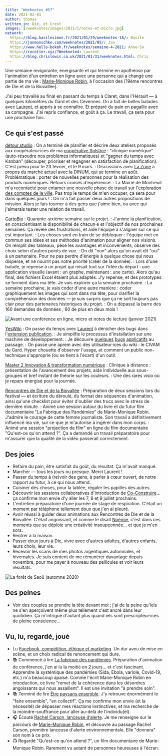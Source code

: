 ```yaml
---
title: "Weeknotes #57"
date: 2021-02-01
author: thomas
written_in: Die, et Crest
images: [/weeknotes/images/2021/1/notes-et-micro.jpg]
network:
  https://blog.basilesimon.fr/2021/01/29/weeknotes-18/: Basile
  https://janmonschke.com/weeknotes/2021/05/: Jan
  https://www.hello-bokeh.fr/weeknotes/semaine-4-2021: Anne-So
  https://cocotier.xyz/?Weeknote4: Laurent
  https://blog.chrislowis.co.uk/2021/01/31/weeknotes.html: Chris
---
```


Une semaine revigorante, énergisante et qui termine en apothéose par l'animation d'un entretien en ligne avec une personne qui a changé une partie de ma vie : [Marie-Monique Robin](https://www.mariemoniquerobin.com/), à l'occasion des [19ème rencontres de Die et de la Biovallée].

<!--more-->

J'ai peu travaillé au final en passant du temps à Claret, dans l'Hérault — à quelques kilomètres du Gard et des Cévennes. On a fait de belles balades avec [Laurent], et appris à se connaître. Et préparé du pain en pagaille avec sa compagne. J'ai repris confiance, et goût à ça. Le travail, ça sera pour une prochaine fois.

## Ce qui s'est passé

[détour.studio]
: On a terminé de planifier et décrire deux ateliers proposés aux coopérateur·ices de ma [coopérative Solstice][Solstice] : "clinique numérique" (auto-résoudre nos problèmes informatiques) et "gagner du temps avec Kanban" (découper, prioriser et regagner en satisfaction de planification). C'est prévu pour le 23 février, et le 9 mars.
: Discussions avec [La Zone] à propos du marché actuel avec la DINUM, qui se termine en août. Problématique : porter de nouvelles personnes pour la réalisation des produits numériques. Retours croisés d'expérience.
: La Mairie de Montreuil m'a recontacté pour entamer une nouvelle phase de travail sur [l'exploration des comptes de la ville](https://www.montreuil.fr/vie-citoyenne/finances-et-marches-publics/explorer-les-comptes-de-la-ville). Pas trop le temps de m'en occuper, ça sera pour dans quelques jours !
: On m'a fait passer deux autres propositions de mission. Alors je fais tourner à des gens que j'aime bien, ou avec qui j'aimerais tester une relation de travail.

[CartoBio]
: Quarante-sixième semaine sur le projet.
: J'anime la planification, en conscientisant la disponibilité de chacun·e et l'objectif de nos prochaines semaines. Ça révèle des frustrations, et aide l'équipe à s'aligner sur ce qui est important.
: Les choses sont en train de se débloquer : l'équipe met en commun ses idées et ses méthodes d'animation pour aligner nos visions. On remplit des tableaux, pèse les avantages et inconvénients, observe des choix selon d'autres points de vue.
: On dit "non" alors qu'on avait dit "oui" à un partenaire. Pour ne pas perdre d'énergie à quelque chose qui nous disperse, et ne nourrit pas notre priorité (créer de la donnée).
: Lors d'une balade, je repense à un projet qui misait tout sur l'idée du départ : une application visuelle (avant : un graphe, maintenant : une carte). Alors qu'au final, des fichiers Excel étaient plus adaptés. J'y repense, et des prototypes se forment dans ma tête. Je vais explorer ça la semaine prochaine.
: La semaine prochaine, je vais coder d'une autre manière : coder graphiquement les images qui sont dans ma tête, pour clarifier la compréhension des données — je suis surpris que ça ne soit toujours pas clair pour des partenaires historiques du projet.
: On a dépassé la barre des 160 demandes de données ; 60 de plus en deux mois !

![](/weeknotes/images/2021/1/notes-et-micro.jpg "Avant une conférence en ligne, micro et notes de lecture (janvier 2021)")

[YesWiki]
: On passe du temps avec [Laurent] à dénicher des bugs dans l'[extension publication](https://github.com/YesWiki/yeswiki-extension-publication).
: Je simplifie le processus d'installation sur une machine de développement.
: Je découvre [quelques](https://github.com/YesWiki/yeswiki/issues/627) [bugs](https://github.com/YesWiki/yeswiki/issues/618) [applicatifs](https://github.com/YesWiki/yeswiki/issues/612) au passage.
: On passe une aprem avec des utilisateur·ices du wiki : le CIVAM du Gard. Hyper chouette d'observer l'usage, et comment un public non-technique s'approprie (ou se tient à l'écart) d'un outil.

[Master 2 Innovation & transformation numérique]
: Clinique à distance : présentation de l'avancement des projets, aide individuelle aux sous-groupes et bref instant de théorie sur les couleurs.
: Une des rares visio où je repars énergisé pour la journée.

[Rencontres de Die et de la Biovallée]
: Préparation de deux sessions lors du festival — et écriture du déroulé, du format des séquences d'animation, ainsi qu'une checklist pour éviter d'oublier des trucs avec le stress de dernière minute.
: Animé une session autour du livre et du futur film documentaire "La Fabrique des Pandémies" de Marie-Monique Robin. J'admire le courage de cette femme journaliste. Son travail a définitivement influencé ma vie, sur ce que je m'autorise à ingérer dans mon corps.
: Animé une session "projection de film" en ligne du film documentaire "Qu'est-ce qu'on attend ?". Ça a demandé un travail préparatoire pour m'assurer que la qualité de la vidéo passerait correctement.

## Des joies

- Refaire du pain, être satisfait du goût, du résultat. Ça m'avait manqué.
- Marcher — tous les jours ou presque. Merci Laurent !
- Passer du temps à (re)voir des gens, à parler à cœur ouvert, de notre rapport au futur, à ce qui nous attend.
- Cuisiner des choses, pour la tablée, régaler les papilles des autres.
- Découvrir les sessions collaboratives d'introduction de [Co-Construire](https://www.co-construire.be)… ça confirme mon envie d'y aller les 7, 8 et 9 juillet prochains.
- L'entretien préparatoire d'une journée de stage de respiration. C'était un moment par téléphone tellement doux que j'en ai pleuré.
- Avoir réussi à guider deux animations aux Rencontres de Die et de la Biovallée. C'était angoissant, et comme le disait [Noémie], c'est dans ces moments que se déploie une créativité insoupçonnée… et que je m'en sors.
- Rentrer à la maison.
- Passer deux jours à Die, vivre avec d'autres adultes, d'autres enfants, leurs choix, leur vie.
- Recevoir les scans de mes photos argentiques automnales, et hivernales. Je suis content de me rémunérer davantage depuis novembre, pour me payer à nouveau des pellicules et voir leurs résultats.

![](/weeknotes/images/2021/1/saou-automne.jpg "La forêt de Saoû (automne 2020)")

## Des peines

- Voir des couples se prendre la tête devant moi ; j'ai de la peine qu'iels ne s'en aperçoivent même plus tellement c'est ancré dans leur quotidien. Ça m'intrigue d'autant plus quand iels sont prescripteur·ices de pleine conscience…

## Vu, lu, regardé, joué

- Lu [Facebook, compétition, éthique et marketing](https://blog.notmyidea.org/facebook-competition-ethique-et-marketing.html). Un dur aveu de mise en scène, et un choix radical de renoncement qui dure.
- 📚 Commencé à lire [La fabrique des pandémies](https://www.editionsladecouverte.fr/la_fabrique_des_pandemies-9782348054877). Préparation d'animation de conférence, j'en ai lu la moitié en 2 jours… et c'est fascinant. Apprendre la systémique des pandémies (Sida, Ebola, variole, Covid-19, etc.) m'a beaucoup apaisé. Comme l'écrit Marie-Monique Robin en introduction, ce livre "remet de la cohérence dans les désordres angoissants qui nous assaillent". Il est une invitation "à prendre soin".
- 📚 Terminé de lire [Être paysans ensemble](http://www.editionsdeslisieres.com/les_livres.html). J'y retrouve énormément le "faire ensemble", "en collectif". Ça me confirme mon envie (et la nécessité) de dépasser mes réactions instinctives, et ma recherche de la moindre-souffrance pour aller au-delà de l'individu(el).
- 🎧 Écouté [Rachel Carson, lanceuse d’alerte](https://www.franceculture.fr/emissions/avoir-raison-avec/avoir-raison-avec-rachel-carson-35-rachel-carson-lanceuse-dalerte). Je me renseigne sur le parcours de [Marie-Monique Robin](https://www.mariemoniquerobin.com), et découvre au passage Rachel Carson, première lanceuse d'alerte environnementale. Elle "donnera" son nom à ce prix.
- 📺 Regardé "Qu'est-ce qu'on attend ?", un film documentaire de Marie-Monique Robin. Rarement vu autant de personnes heureuses à l'écran.

[détour.studio]: /
[Solstice]: https://solstice.coop/
[Stylo]: https://github.com/EcrituresNumeriques/stylo
[CartoBio]: https://cartobio.org/
[Usine Vivante]: https://www.usinevivante.org
[Master 2 Design et Management de l'Innovation Interactive]: https://www.gobelins.fr/formation/mdi-design-et-management-de-l-innovation-interactive-cycle-2-lead-technique-ou-lead
[Master 2 Innovation & transformation numérique]: https://www.sciencespo.fr/ecole-management-innovation/fr/formations/innovation-transformation-numerique.html
[La Zone]: http://la.zone
[YesWiki]: https://yeswiki.net
[Rencontres de Die et de la Biovallée]: https://www.ecologieauquotidien.fr/

[Noémie]: https://noemiegirard.co
[Guillaume]: https://www.yuzutech.fr/
[Antoine]: https://www.quaternum.net/
[Maïtané]: https://maiwann.net/
[Laurent]: https://cocotier.xyz/
